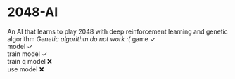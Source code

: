 # 2048-AI
An AI that learns to play 2048 with deep reinforcement learning and genetic algorithm
*Genetic algorithm do not work :(*
game ✓
<br>
model ✓
<br>
train model ✓
<br>
train q model ❌
<br>
use model ❌